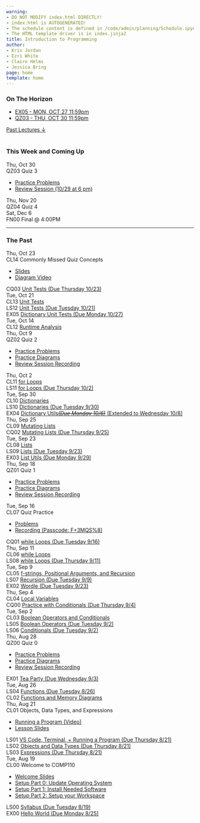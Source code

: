 ```yaml
---
warning:
- DO NOT MODIFY index.html DIRECTLY!
- index.html is AUTOGENERATED! 
- The schedule content is defined in /code/admin/planning/Schedule.ipynb
- The HTML template driver is in index.jinja2
title: Introduction to Programming
author:
- Kris Jordan
- Ezri White
- Claire Helms
- Jessica Bring
page: home
template: home
---
```


<div class="link-page pt-4">
<div class="row">

<!-- Horizon Box/Column -->
<div class="col-lg-4 col-md-12 col-md-1 order-lg-3 pt-5"> 
<div class="horizon-box mb-3">
<h3 class="header text-center pt-2">On The Horizon</h3><ul class="list-unstyled d-flexpx-sm-5 px-md-5 px-lg-0 flex-wrap justify-content-center justify-content-md-between justify-content-lg-center align-items-center"><li class="horizon-item"><a href="/exercises/dict-util_tests.html">EX05 - MON, OCT 27 11:59pm</a></li><li class="horizon-item"><a href="/resources/practice/practice-problems.html">QZ03 - THU, OCT 30 11:59pm</a></li></ul></div>
<div class="past-link">
<a href="#past">
<div class="past-btn">
<div class="text-center align-middle past-text">Past Lectures <span class="down-arrow">&darr;</span></div>
</div>
</a>
</div>
</div>

<!-- Agenda Box/Column -->
<div class="col-lg-8 col-md-12 order-sm-2 order-lg-1 itinerary-col itinerary">
<div>
<!-- Allows us to smooth scroll to This Week and Coming Up section -->
<div id="latest" class="pb-3"></div>
<br>
<!-- Current Week and Future -->
<h3 class="header">This Week and Coming Up</h3></div><div data-type="lecture" data-date="2025-10-30" class="row itinerary-row py-2">
<div class="date col-md-2">Thu, Oct 30</div>
<div class="plans col-md-9"><div class="plan Quiz">
<span class="kind">QZ03 </span><span class="title">Quiz 3</span>
<ul class="links"><li class="link"><a href="/resources/practice/practice-problems.html">Practice Problems</a></li>
<li class="link"><a href="/">Review Session (10/29 at 6 pm)</a></li>
</ul></div></div>
</div><div data-type="lecture" data-date="2025-11-20" class="row itinerary-row py-2">
<div class="date col-md-2">Thu, Nov 20</div>
<div class="plans col-md-9"><div class="plan Quiz">
<span class="kind">QZ04 </span><span class="title">Quiz 4</span></div></div>
</div><div data-type="lecture" data-date="2025-12-06" class="row itinerary-row py-2">
<div class="date col-md-2">Sat, Dec 6</div>
<div class="plans col-md-9"><div class="plan Final">
<span class="kind">FN00 </span><span class="title">Final @ 4:00PM</span></div></div>
</div><!-- The Past section --><div id='past' class="pb-2"></div>
<hr>
<h3 class="header pt-3">The Past</h3><div data-type="lecture" data-date="2025-10-23" class="row itinerary-row py-2">
<div class="date col-md-2">Thu, Oct 23</div>
<div class="plans col-md-9"><div class="plan Class">
<span class="kind">CL14 </span><span class="title">Commonly Missed Quiz Concepts</span>
<ul class="links"><li class="link"><a href="/static/slides/CL14.pdf">Slides</a></li>
<li class="link"><a href="https://youtu.be/neOlADek8uk">Diagram Video</a></li>
</ul></div><div class="plan Challenge Question">
<span class="kind">CQ03 </span><span class="title"><a href="/cqs/list-unit-tests.html">Unit Tests (Due Thursday 10/23)</a></span></div></div>
</div><div data-type="lecture" data-date="2025-10-21" class="row itinerary-row py-2">
<div class="date col-md-2">Tue, Oct 21</div>
<div class="plans col-md-9"><div class="plan Class">
<span class="kind">CL13 </span><span class="title"><a href="/static/slides/CL13.pdf">Unit Tests</a></span></div><div class="plan Lesson">
<span class="kind">LS12 </span><span class="title"><a href="https://www.gradescope.com/">Unit Tests (Due Tuesday 10/21)</a></span></div><div class="plan Exercise">
<span class="kind">EX05 </span><span class="title"><a href="/exercises/dict-util_tests.html">Dictionary Unit Tests (Due Monday 10/27)</a></span></div></div>
</div><div data-type="lecture" data-date="2025-10-14" class="row itinerary-row py-2">
<div class="date col-md-2">Tue, Oct 14</div>
<div class="plans col-md-9"><div class="plan Class">
<span class="kind">CL12 </span><span class="title"><a href="/static/slides/CL12.pdf">Runtime Analysis</a></span></div></div>
</div><div data-type="lecture" data-date="2025-10-09" class="row itinerary-row py-2">
<div class="date col-md-2">Thu, Oct 9</div>
<div class="plans col-md-9"><div class="plan Quiz">
<span class="kind">QZ02 </span><span class="title">Quiz 2</span>
<ul class="links"><li class="link"><a href="/resources/practice/practice-problems.html">Practice Problems</a></li>
<li class="link"><a href="/resources/practice/MemDiagrams.html">Practice Diagrams</a></li>
<li class="link"><a href="https://youtu.be/Is2LXpRk3Hk">Review Session Recording</a></li>
</ul></div></div>
</div><div data-type="lecture" data-date="2025-10-02" class="row itinerary-row py-2">
<div class="date col-md-2">Thu, Oct 2</div>
<div class="plans col-md-9"><div class="plan Class">
<span class="kind">CL11 </span><span class="title"><a href="/static/slides/CL11.pdf">for Loops</a></span></div><div class="plan Lesson">
<span class="kind">LS11 </span><span class="title"><a href="https://www.gradescope.com/">for Loops (Due Thursday 10/2)</a></span></div></div>
</div><div data-type="lecture" data-date="2025-09-30" class="row itinerary-row py-2">
<div class="date col-md-2">Tue, Sep 30</div>
<div class="plans col-md-9"><div class="plan Class">
<span class="kind">CL10 </span><span class="title"><a href="/static/slides/CL10.pdf">Dictionaries</a></span></div><div class="plan Lesson">
<span class="kind">LS10 </span><span class="title"><a href="https://www.gradescope.com/">Dictionaries (Due Tuesday 9/30)</a></span></div><div class="plan Exercise">
<span class="kind">EX04 </span><span class="title"><a href="/exercises/dict-utils.html">Dictionary Utils<s><i>(Due Monday 10/6)</i></s> (Extended to Wednesday 10/8)</a></span></div></div>
</div><div data-type="lecture" data-date="2025-09-25" class="row itinerary-row py-2">
<div class="date col-md-2">Thu, Sep 25</div>
<div class="plans col-md-9"><div class="plan Class">
<span class="kind">CL09 </span><span class="title"><a href="/static/slides/CL09.pdf">Mutating Lists</a></span></div><div class="plan Challenge Question">
<span class="kind">CQ02 </span><span class="title"><a href="/cqs/lists.html">Mutating Lists (Due Thursday 9/25)</a></span></div></div>
</div><div data-type="lecture" data-date="2025-09-23" class="row itinerary-row py-2">
<div class="date col-md-2">Tue, Sep 23</div>
<div class="plans col-md-9"><div class="plan Class">
<span class="kind">CL08 </span><span class="title"><a href="/static/slides/CL07.pdf">Lists</a></span></div><div class="plan Lesson">
<span class="kind">LS09 </span><span class="title"><a href="https://www.gradescope.com/">Lists (Due Tuesday 9/23)</a></span></div><div class="plan Exercise">
<span class="kind">EX03 </span><span class="title"><a href="/exercises/list-utils.html">List Utils (Due Monday 9/29)</a></span></div></div>
</div><div data-type="lecture" data-date="2025-09-18" class="row itinerary-row py-2">
<div class="date col-md-2">Thu, Sep 18</div>
<div class="plans col-md-9"><div class="plan Quiz">
<span class="kind">QZ01 </span><span class="title">Quiz 1</span>
<ul class="links"><li class="link"><a href="/resources/practice/practice-problems.html">Practice Problems</a></li>
<li class="link"><a href="/resources/practice/MemDiagrams.html">Practice Diagrams</a></li>
<li class="link"><a href="https://youtu.be/3N6FCX3DwKM">Review Session Recording</a></li>
</ul></div></div>
</div><div data-type="lecture" data-date="2025-09-16" class="row itinerary-row py-2">
<div class="date col-md-2">Tue, Sep 16</div>
<div class="plans col-md-9"><div class="plan Class">
<span class="kind">CL07 </span><span class="title">Quiz Practice</span>
<ul class="links"><li class="link"><a href="/static/practice-problems/QZ01_Practice.pdf">Problems</a></li>
<li class="link"><a href="https://unc.zoom.us/rec/share/761FoG1VFjEWR5iiv65lfVg51shwYu_GWPvoCdlg8wxwydycz57NrGTNeTkeepgG.SOL4m452vU0lGqHv">Recording (Passcode: F+3MQS%8)</a></li>
</ul></div><div class="plan Challenge Question">
<span class="kind">CQ01 </span><span class="title"><a href="/cqs/while-loops.html">while Loops (Due Tuesday 9/16)</a></span></div></div>
</div><div data-type="lecture" data-date="2025-09-11" class="row itinerary-row py-2">
<div class="date col-md-2">Thu, Sep 11</div>
<div class="plans col-md-9"><div class="plan Class">
<span class="kind">CL06 </span><span class="title"><a href="/static/slides/CL06.pdf">while Loops</a></span></div><div class="plan Lesson">
<span class="kind">LS08 </span><span class="title"><a href="https://www.gradescope.com/">while Loops (Due Thursday 9/11)</a></span></div></div>
</div><div data-type="lecture" data-date="2025-09-09" class="row itinerary-row py-2">
<div class="date col-md-2">Tue, Sep 9</div>
<div class="plans col-md-9"><div class="plan Class">
<span class="kind">CL05 </span><span class="title"><a href="/static/slides/CL05.pdf">f-strings, Positional Arguments, and Recursion</a></span></div><div class="plan Lesson">
<span class="kind">LS07 </span><span class="title"><a href="https://www.gradescope.com/">Recursion (Due Tuesday 9/9)</a></span></div><div class="plan Exercise">
<span class="kind">EX02 </span><span class="title"><a href="/exercises/wordle.html">Wordle (Due Tuesday 9/23)</a></span></div></div>
</div><div data-type="lecture" data-date="2025-09-04" class="row itinerary-row py-2">
<div class="date col-md-2">Thu, Sep 4</div>
<div class="plans col-md-9"><div class="plan Class">
<span class="kind">CL04 </span><span class="title"><a href="/static/slides/CL04.pdf">Local Variables</a></span></div><div class="plan Challenge Question">
<span class="kind">CQ00 </span><span class="title"><a href="/cqs/conditionals.html">Practice with Conditionals (Due Thursday 9/4)</a></span></div></div>
</div><div data-type="lecture" data-date="2025-09-02" class="row itinerary-row py-2">
<div class="date col-md-2">Tue, Sep 2</div>
<div class="plans col-md-9"><div class="plan Class">
<span class="kind">CL03 </span><span class="title"><a href="/static/slides/CL03.pdf">Boolean Operators and Conditionals</a></span></div><div class="plan Lesson">
<span class="kind">LS05 </span><span class="title"><a href="https://www.gradescope.com/">Boolean Operators (Due Tuesday 9/2)</a></span></div><div class="plan Lesson">
<span class="kind">LS06 </span><span class="title"><a href="https://www.gradescope.com/">Conditionals (Due Tuesday 9/2)</a></span></div></div>
</div><div data-type="lecture" data-date="2025-08-28" class="row itinerary-row py-2">
<div class="date col-md-2">Thu, Aug 28</div>
<div class="plans col-md-9"><div class="plan Quiz">
<span class="kind">QZ00 </span><span class="title">Quiz 0</span>
<ul class="links"><li class="link"><a href="/resources/practice/practice-problems.html">Practice Problems</a></li>
<li class="link"><a href="/resources/practice/MemDiagrams.html">Practice Diagrams</a></li>
<li class="link"><a href="https://youtu.be/qM2gsvByNSA">Review Session Recording</a></li>
</ul></div><div class="plan Exercise">
<span class="kind">EX01 </span><span class="title"><a href="/exercises/tea-party.html">Tea Party (Due Wednesday 9/3)</a></span></div></div>
</div><div data-type="lecture" data-date="2025-08-26" class="row itinerary-row py-2">
<div class="date col-md-2">Tue, Aug 26</div>
<div class="plans col-md-9"><div class="plan Lesson">
<span class="kind">LS04 </span><span class="title"><a href="https://www.gradescope.com/">Functions (Due Tuesday 8/26)</a></span></div><div class="plan Class">
<span class="kind">CL02 </span><span class="title"><a href="/static/slides/CL02.pdf">Functions and Memory Diagrams</a></span></div></div>
</div><div data-type="lecture" data-date="2025-08-21" class="row itinerary-row py-2">
<div class="date col-md-2">Thu, Aug 21</div>
<div class="plans col-md-9"><div class="plan Class">
<span class="kind">CL01 </span><span class="title">Objects, Data Types, and Expressions</span>
<ul class="links"><li class="link"><a href="https://youtu.be/M1FeIzICA9A">Running a Program (Video)</a></li>
<li class="link"><a href="/static/slides/CL01.pdf">Lesson Slides</a></li>
</ul></div><div class="plan Lesson">
<span class="kind">LS01 </span><span class="title"><a href="https://www.gradescope.com/">VS Code, Terminal, + Running a Program (Due Thursday 8/21)</a></span></div><div class="plan Lesson">
<span class="kind">LS02 </span><span class="title"><a href="https://www.gradescope.com/">Objects and Data Types (Due Thursday 8/21)</a></span></div><div class="plan Lesson">
<span class="kind">LS03 </span><span class="title"><a href="https://www.gradescope.com/">Expressions (Due Thursday 8/21)</a></span></div></div>
</div><div data-type="lecture" data-date="2025-08-19" class="row itinerary-row py-2">
<div class="date col-md-2">Tue, Aug 19</div>
<div class="plans col-md-9"><div class="plan Class">
<span class="kind">CL00 </span><span class="title">Welcome to COMP110</span>
<ul class="links"><li class="link"><a href="/static/slides/CL00.pdf">Welcome Slides</a></li>
<li class="link"><a href="/resources/setup/os-update.html">Setup Part 0: Update Operating System</a></li>
<li class="link"><a href="/resources/setup/software.html">Setup Part 1: Install Needed Software</a></li>
<li class="link"><a href="/resources/setup/workspace.html">Setup Part 2: Setup your Workspace</a></li>
</ul></div><div class="plan Lesson">
<span class="kind">LS00 </span><span class="title"><a href="https://www.gradescope.com/">Syllabus (Due Tuesday 8/19)</a></span></div><div class="plan Exercise">
<span class="kind">EX00 </span><span class="title"><a href="/exercises/ex00_hello_world.html">Hello World (Due Monday 8/25)</a></span></div></div>
</div></div>
</div>